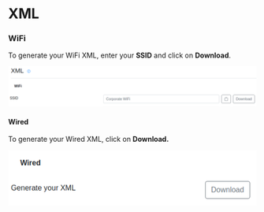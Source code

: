 # XML

### WiFi

To generate your WiFi XML, enter your **SSID** and click on **Download**.

![](../../.gitbook/assets/image%20%2830%29.png)

#### Wired

To generate your Wired XML, click on **Download.** 

![](../../.gitbook/assets/image%20%2829%29.png)

